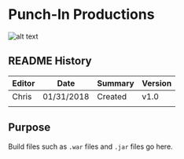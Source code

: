 # Punch-In Productions
![alt text](../../../img/punchinlogo.png)

## README History
| Editor 	| 	Date 	| 	Summary	| Version |
| -------- 	| 	-----	|	-------	| ------- |
| Chris   	|01/31/2018 |	Created	|  v1.0	  |
|         	| 		    |			|		  |

## Purpose
Build files such as `.war` files and `.jar` files go here.